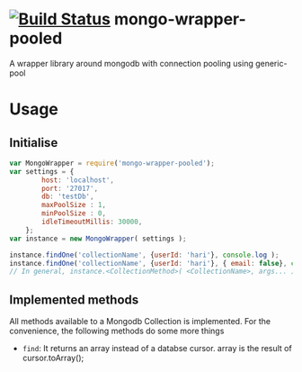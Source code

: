 [![Build Status](https://travis-ci.org/harish2704/mongo-wrapper-pooled.svg?branch=master)](https://travis-ci.org/harish2704/mongo-wrapper-pooled)
mongo-wrapper-pooled
====================

A wrapper library around mongodb with connection pooling using generic-pool

# Usage

## Initialise

```js
var MongoWrapper = require('mongo-wrapper-pooled');
var settings = {
        host: 'localhost',
        port: '27017',
        db: 'testDb',
        maxPoolSize : 1,
        minPoolSize : 0,
        idleTimeoutMillis: 30000,
    };
var instance = new MongoWrapper( settings );

instance.findOne('collectionName', {userId: 'hari'}, console.log );
instance.findOne('collectionName', {userId: 'hari'}, { email: false}, console.log );
// In general, instance.<CollectionMethod>( <CollectionName>, args... );
```

## Implemented methods 

All methods available to a Mongodb Collection is implemented.
For the convenience, the following methods do some more things
* ```find```: It returns an array instead of a databse cursor. array is the result of cursor.toArray();

